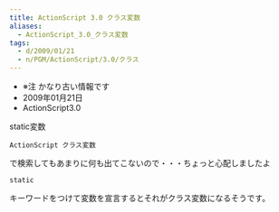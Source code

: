 ```yaml
---
title: ActionScript 3.0 クラス変数
aliases:
  - ActionScript_3.0_クラス変数
tags:
  - d/2009/01/21
  - n/PGM/ActionScript/3.0/クラス
---
```


- ※注 かなり古い情報です
- 2009年01月21日
- ActionScript3.0

static変数

```
ActionScript クラス変数
```

で検索してもあまりに何も出てこないので・・・ちょっと心配しましたよ

```
static
```

キーワードをつけて変数を宣言するとそれがクラス変数になるそうです。



